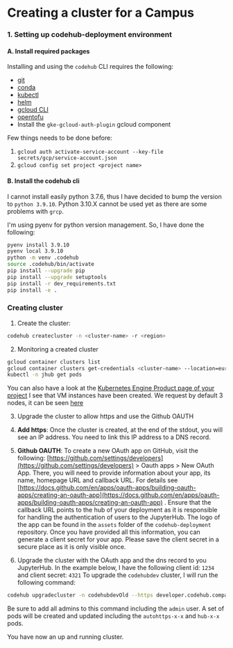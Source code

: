 # Creating a cluster for a Campus

### 1. Setting up codehub-deployment environment

#### A. Install required packages

Installing and using the `codehub` CLI requires the following:

- [git](https://www.git-scm.com)
- [conda](https://docs.conda.io/en/latest/)
- [kubectl](https://kubernetes.io/docs/tasks/tools/)
- [helm](https://helm.sh/)
- [gcloud CLI](https://cloud.google.com/sdk/gcloud)
- [opentofu](https://opentofu.org/)
- Install the `gke-gcloud-auth-plugin` gcloud component

Few things needs to be done before:

1. `gcloud auth activate-service-account --key-file secrets/gcp/service-account.json`
2. `gcloud config set project <project name>`

#### B. Install the codehub cli

I cannot install easily python 3.7.6, thus I have decided to bump the version to `python 3.9.10`. Python 3.10.X cannot be used yet as there are some problems with `grcp`.

I'm using pyenv for python version management. So, I have done the following:

```sh
pyenv install 3.9.10
pyenv local 3.9.10
python -m venv .codehub
source .codehub/bin/activate
pip install --upgrade pip
pip install --upgrade setuptools
pip install -r dev_requirements.txt
pip install -e .
```

### Creating cluster

1. Create the cluster:

```sh
codehub createcluster -n <cluster-name> -r <region>
```

2. Monitoring a created cluster

```sh
gcloud container clusters list
gcloud container clusters get-credentials <cluster-name> --location=europe-north1
kubectl -n jhub get pods
```

You can also have a look at the [Kubernetes Engine Product page of your project](https://console.cloud.google.com/kubernetes/list/overview)
I see that VM instances have been created. We request by default 3 nodes, it can be seen [here](https://console.cloud.google.com/compute/instances)

3. Upgrade the cluster to allow https and use the Github OAUTH

1. **Add https**: Once the cluster is created, at the end of the stdout, you will see an IP address. You need to link this IP address to a DNS record.

1. **Github OAUTH**: To create a new OAuth app on GitHub, visit the following: [https://github.com/settings/developers](https://github.com/settings/developers) > Oauth apps > New OAuth App.
   There, you will need to provide information about your app, its name, homepage URL and callback URL. For details see [https://docs.github.com/en/apps/oauth-apps/building-oauth-apps/creating-an-oauth-app](https://docs.github.com/en/apps/oauth-apps/building-oauth-apps/creating-an-oauth-app) .
   Ensure that the callback URL points to the hub of your deployment as it is responsible for handling the authentication of users to the JupyterHub. The logo of the app can be found in the `assets` folder of the `codehub-deployment` repository. Once you have provided all this information, you can generate a client secret for your app. Please save the client secret in a secure place as it is only visible once.

1. Upgrade the cluster with the OAuth app and the dns record to you JupyterHub. In the example below, I have the following client id: `1234` and client secret: `4321` To upgrade the `codehubdev` cluster, I will run the following command:

```sh
codehub upgradecluster -n codehubdevOld --https developer.codehub.company.ai --client-id 1234 --client-secret 4321 --admin admin --admin my-github-user
```

Be sure to add all admins to this command including the `admin` user. A set of pods will be created and updated including the `autohttps-x-x` and `hub-x-x` pods.

You have now an up and running cluster.
